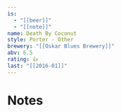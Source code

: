 ```yaml
---
is:
  - "[[beer]]"
  - "[[note]]"
name: Death By Coconut
style: Porter - Other
brewery: "[[Oskar Blues Brewery]]"
abv: 6.5
rating: 👍
last: "[[2016-01]]"
---
```

# Notes

